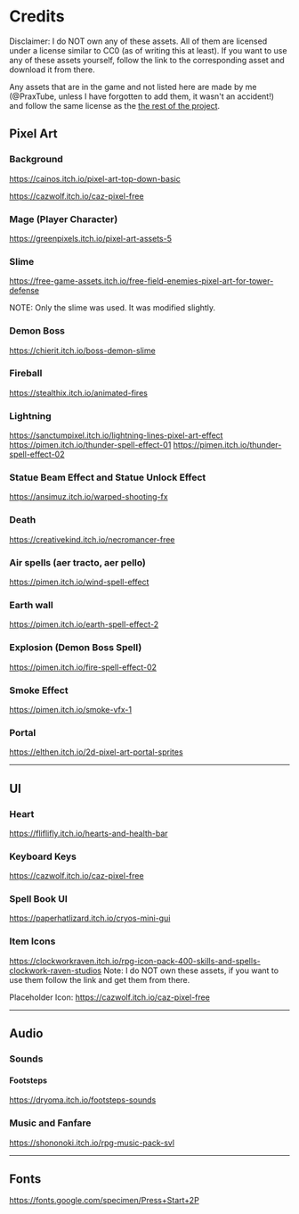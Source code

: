 # Credits

Disclaimer: I do NOT own any of these assets. All of them are licensed under a license similar to CC0 (as of writing this at least). If you want to use any of these assets yourself, follow the link to the corresponding asset and download it from there.

Any assets that are in the game and not listed here are made by me (@PraxTube, unless I have forgotten to add them, it wasn't an accident!) and follow the same license as the [the rest of the project](https://github.com/PraxTube/magus-parvus/blob/master/LICENSE).

## Pixel Art

### Background

https://cainos.itch.io/pixel-art-top-down-basic

https://cazwolf.itch.io/caz-pixel-free

### Mage (Player Character)

https://greenpixels.itch.io/pixel-art-assets-5

### Slime

https://free-game-assets.itch.io/free-field-enemies-pixel-art-for-tower-defense

NOTE: Only the slime was used. It was modified slightly.

### Demon Boss

https://chierit.itch.io/boss-demon-slime

### Fireball

https://stealthix.itch.io/animated-fires

### Lightning

https://sanctumpixel.itch.io/lightning-lines-pixel-art-effect
https://pimen.itch.io/thunder-spell-effect-01
https://pimen.itch.io/thunder-spell-effect-02

### Statue Beam Effect and Statue Unlock Effect

https://ansimuz.itch.io/warped-shooting-fx

### Death

https://creativekind.itch.io/necromancer-free

### Air spells (aer tracto, aer pello)

https://pimen.itch.io/wind-spell-effect

### Earth wall

https://pimen.itch.io/earth-spell-effect-2

### Explosion (Demon Boss Spell)

https://pimen.itch.io/fire-spell-effect-02

### Smoke Effect

https://pimen.itch.io/smoke-vfx-1

### Portal

https://elthen.itch.io/2d-pixel-art-portal-sprites

---

## UI

### Heart

https://fliflifly.itch.io/hearts-and-health-bar

### Keyboard Keys

https://cazwolf.itch.io/caz-pixel-free

### Spell Book UI

https://paperhatlizard.itch.io/cryos-mini-gui

### Item Icons

https://clockworkraven.itch.io/rpg-icon-pack-400-skills-and-spells-clockwork-raven-studios
Note: I do NOT own these assets, if you want to use them follow the link and get them from there.

Placeholder Icon: https://cazwolf.itch.io/caz-pixel-free

---

## Audio

### Sounds

#### Footsteps

https://dryoma.itch.io/footsteps-sounds

### Music and Fanfare

https://shononoki.itch.io/rpg-music-pack-svl

---

## Fonts

https://fonts.google.com/specimen/Press+Start+2P
